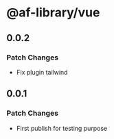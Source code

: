 # @af-library/vue

## 0.0.2

### Patch Changes

- Fix plugin tailwind

## 0.0.1

### Patch Changes

- First publish for testing purpose
